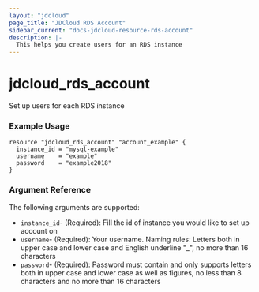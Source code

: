 ```yaml
---
layout: "jdcloud"
page_title: "JDCloud RDS Account"
sidebar_current: "docs-jdcloud-resource-rds-account"
description: |-
  This helps you create users for an RDS instance
---
```

# jdcloud\_rds\_account

Set up users for each RDS instance

### Example Usage

```hcl
resource "jdcloud_rds_account" "account_example" {
  instance_id = "mysql-example"
  username    = "example"
  password    = "example2018"
}
```

### Argument Reference

The following arguments are supported:

* `instance_id`- \(Required\):  Fill the id of instance you would like to set up account on
* `username`- \(Required\): Your username. Naming rules:  Letters both in upper case and lower case and English underline "\_", no more than 16 characters
* `password`- \(Required\):  Password must contain and only supports letters both in upper case and lower case as well as figures, no less than 8 characters and no more than 16 characters



